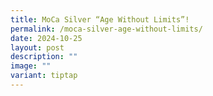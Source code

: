 ```yaml
---
title: MoCa Silver “Age Without Limits”!
permalink: /moca-silver-age-without-limits/
date: 2024-10-25
layout: post
description: ""
image: ""
variant: tiptap
---
```

